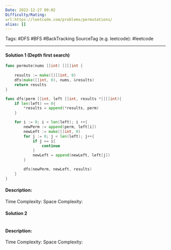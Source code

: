 ```yaml
---
Date: 2022-12-27 09:02
Difficulty/Rating:
url:https://leetcode.com/problems/permutations/
alias: []
---
```

Tags: #DFS #BFS #BackTracking
SourceTag (e.g. leetcode): #leetcode

---
#### Solution 1 (Depth first search)

```go
func permute(nums []int) [][]int {
    
    results := make([][]int, 0)
    dfs(make([]int, 0), nums, &results)
    return results
}

func dfs(perm []int, left []int, results *[][]int){
    if len(left) == 0{
        *results = append(*results, perm)
    }

    for i := 0; i < len(left); i ++{
        newPerm := append(perm, left[i])
        newLeft := make([]int, 0)
        for j := 0; j < len(left); j++{
            if j == i{
                continue
            }
            newLeft = append(newLeft, left[j])
        }

        dfs(newPerm, newLeft, results)
    }
}

```

#### Description:


Time Complexity:
Space Complexity:


#### Solution 2

```go

```

#### Description:


Time Complexity:
Space Complexity:


